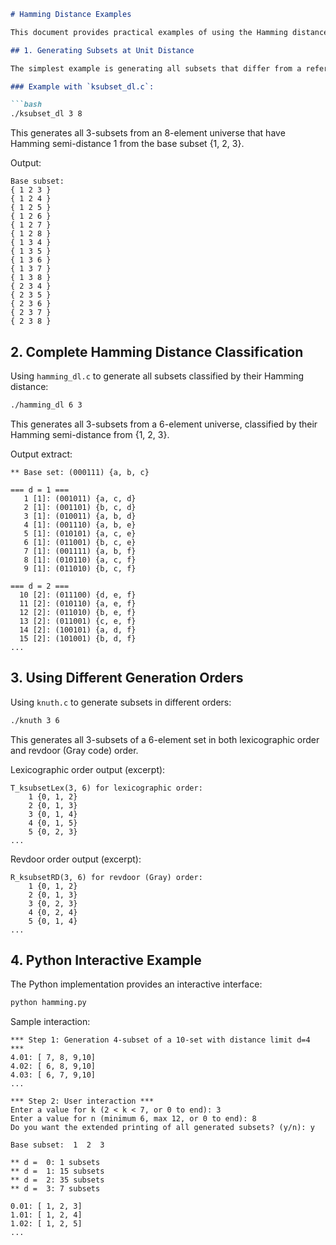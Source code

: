 ```markdown
# Hamming Distance Examples

This document provides practical examples of using the Hamming distance algorithms included in this repository.

## 1. Generating Subsets at Unit Distance

The simplest example is generating all subsets that differ from a reference subset by exactly one element.

### Example with `ksubset_dl.c`:

```bash
./ksubset_dl 3 8
```

This generates all 3-subsets from an 8-element universe that have Hamming semi-distance 1 from the base subset {1, 2, 3}.

Output:
```
Base subset:
{ 1 2 3 }
{ 1 2 4 }
{ 1 2 5 }
{ 1 2 6 }
{ 1 2 7 }
{ 1 2 8 }
{ 1 3 4 }
{ 1 3 5 }
{ 1 3 6 }
{ 1 3 7 }
{ 1 3 8 }
{ 2 3 4 }
{ 2 3 5 }
{ 2 3 6 }
{ 2 3 7 }
{ 2 3 8 }
```

## 2. Complete Hamming Distance Classification

Using `hamming_dl.c` to generate all subsets classified by their Hamming distance:

```bash
./hamming_dl 6 3
```

This generates all 3-subsets from a 6-element universe, classified by their Hamming semi-distance from {1, 2, 3}.

Output extract:
```
** Base set: (000111) {a, b, c}

=== d = 1 ===
   1 [1]: (001011) {a, c, d}
   2 [1]: (001101) {b, c, d}
   3 [1]: (010011) {a, b, d}
   4 [1]: (001110) {a, b, e}
   5 [1]: (010101) {a, c, e}
   6 [1]: (011001) {b, c, e}
   7 [1]: (001111) {a, b, f}
   8 [1]: (010110) {a, c, f}
   9 [1]: (011010) {b, c, f}

=== d = 2 ===
  10 [2]: (011100) {d, e, f}
  11 [2]: (010110) {a, e, f}
  12 [2]: (011010) {b, e, f}
  13 [2]: (011001) {c, e, f}
  14 [2]: (100101) {a, d, f}
  15 [2]: (101001) {b, d, f}
...
```

## 3. Using Different Generation Orders

Using `knuth.c` to generate subsets in different orders:

```bash
./knuth 3 6
```

This generates all 3-subsets of a 6-element set in both lexicographic order and revdoor (Gray code) order.

Lexicographic order output (excerpt):
```
T_ksubsetLex(3, 6) for lexicographic order:
    1 {0, 1, 2}
    2 {0, 1, 3}
    3 {0, 1, 4}
    4 {0, 1, 5}
    5 {0, 2, 3}
...
```

Revdoor order output (excerpt):
```
R_ksubsetRD(3, 6) for revdoor (Gray) order:
    1 {0, 1, 2}
    2 {0, 1, 3}
    3 {0, 2, 3}
    4 {0, 2, 4}
    5 {0, 1, 4}
...
```

## 4. Python Interactive Example

The Python implementation provides an interactive interface:

```bash
python hamming.py
```

Sample interaction:
```
*** Step 1: Generation 4-subset of a 10-set with distance limit d=4 ***
4.01: [ 7, 8, 9,10]
4.02: [ 6, 8, 9,10]
4.03: [ 6, 7, 9,10]
...

*** Step 2: User interaction ***
Enter a value for k (2 < k < 7, or 0 to end): 3
Enter a value for n (minimum 6, max 12, or 0 to end): 8
Do you want the extended printing of all generated subsets? (y/n): y

Base subset:  1  2  3

** d =  0: 1 subsets
** d =  1: 15 subsets
** d =  2: 35 subsets
** d =  3: 7 subsets

0.01: [ 1, 2, 3]
1.01: [ 1, 2, 4]
1.02: [ 1, 2, 5]
...
```
```
